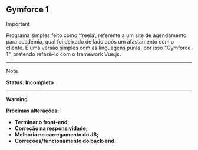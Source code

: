 <h2>Gymforce 1</h2>

> [!IMPORTANT]  
> Programa simples feito como 'freela', referente a um site de agendamento para academia, qual foi deixado de lado após um afastamento com o cliente. É uma versão simples com as linguagens puras, por isso "Gymforce 1", pretendo refazê-lo com o framework Vue.js.
<hr>

> [!NOTE]
> <STRONG> Status: Incompleto
<hr>

> [!WARNING]  
> <strong> Próximas alterações:
> - Terminar o front-end;
> - Correção na responsividade;
> - Melhoria no carregamento do JS;
> - Correções/funcionamento do back-end.
